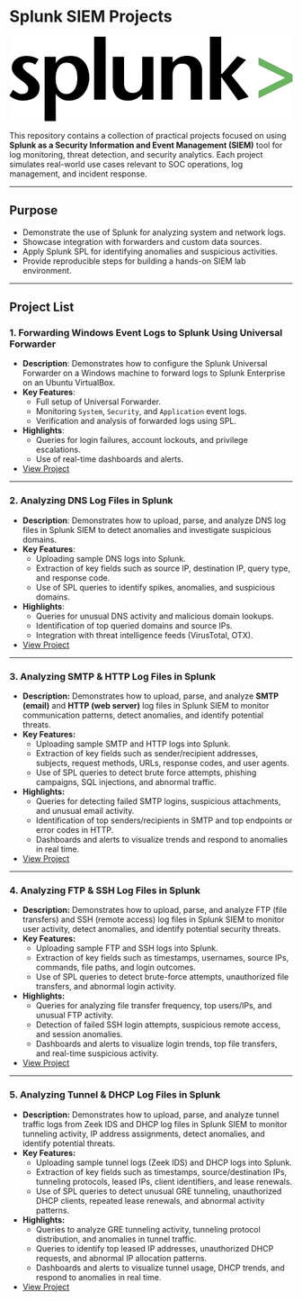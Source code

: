# Splunk SIEM Projects
![Splunk-Projects](splunk.png)

This repository contains a collection of practical projects focused on using **Splunk as a Security Information and Event Management (SIEM)** tool for log monitoring, threat detection, and security analytics. Each project simulates real-world use cases relevant to SOC operations, log management, and incident response.

---

## Purpose

- Demonstrate the use of Splunk for analyzing system and network logs.
- Showcase integration with forwarders and custom data sources.
- Apply Splunk SPL for identifying anomalies and suspicious activities.
- Provide reproducible steps for building a hands-on SIEM lab environment.

---

## Project List

### 1. **Forwarding Windows Event Logs to Splunk Using Universal Forwarder**
- **Description**: Demonstrates how to configure the Splunk Universal Forwarder on a Windows machine to forward logs to Splunk Enterprise on an Ubuntu VirtualBox.
- **Key Features**:
  - Full setup of Universal Forwarder.
  - Monitoring `System`, `Security`, and `Application` event logs.
  - Verification and analysis of forwarded logs using SPL.
- **Highlights**:
  - Queries for login failures, account lockouts, and privilege escalations.
  - Use of real-time dashboards and alerts.
- [View Project](https://github.com/00112244/splunk_works/blob/main/Forwarding-Windows-Event-Logs-to-Splunk-Using-Universal-Forwarder.md)

---
### 2. **Analyzing DNS Log Files in Splunk**
- **Description**: Demonstrates how to upload, parse, and analyze DNS log files in Splunk SIEM to detect anomalies and investigate suspicious domains.  
- **Key Features**:  
  - Uploading sample DNS logs into Splunk.  
  - Extraction of key fields such as source IP, destination IP, query type, and response code.  
  - Use of SPL queries to identify spikes, anomalies, and suspicious domains.  
- **Highlights**:  
  - Queries for unusual DNS activity and malicious domain lookups.  
  - Identification of top queried domains and source IPs.  
  - Integration with threat intelligence feeds (VirusTotal, OTX).  
- [View Project](https://github.com/00112244/splunk_works/blob/main/Forwarding-Windows-Event-Logs-to-Splunk-Using-Universal-Forwarder.md)
---
### 3. **Analyzing SMTP & HTTP Log Files in Splunk**
- **Description:** Demonstrates how to upload, parse, and analyze **SMTP (email)** and **HTTP (web server)** log files in Splunk SIEM to monitor communication patterns, detect anomalies, and identify potential threats.
- **Key Features:**
  - Uploading sample SMTP and HTTP logs into Splunk.
  - Extraction of key fields such as sender/recipient addresses, subjects, request methods, URLs, response codes, and user agents.
  - Use of SPL queries to detect brute force attempts, phishing campaigns, SQL injections, and abnormal traffic.
- **Highlights:**
  - Queries for detecting failed SMTP logins, suspicious attachments, and unusual email activity.
  - Identification of top senders/recipients in SMTP and top endpoints or error codes in HTTP.
  - Dashboards and alerts to visualize trends and respond to anomalies in real time.
- [View Project](https://github.com/00112244/splunk_works/blob/main/Analyzing-SMTP-and-HTTP-Log-Files-Using-Splunk-SIEM.md)
---
### 4. Analyzing FTP & SSH Log Files in Splunk
- **Description:** Demonstrates how to upload, parse, and analyze FTP (file transfers) and SSH (remote access) log files in Splunk SIEM to monitor user activity, detect anomalies, and identify potential security threats.
- **Key Features:**
  - Uploading sample FTP and SSH logs into Splunk.
  - Extraction of key fields such as timestamps, usernames, source IPs, commands, file paths, and login outcomes.
  - Use of SPL queries to detect brute-force attempts, unauthorized file transfers, and abnormal login activity.
- **Highlights:**
  - Queries for analyzing file transfer frequency, top users/IPs, and unusual FTP activity.
  - Detection of failed SSH login attempts, suspicious remote access, and session anomalies.
  - Dashboards and alerts to visualize login trends, top file transfers, and real-time suspicious activity.
- [View Project](https://github.com/00112244/splunk_works/blob/main/Analyzing-FTP-and-SSH-Log-Files-Using-Splunk-SIEM.md)
---
### 5. Analyzing Tunnel & DHCP Log Files in Splunk
- **Description:**
Demonstrates how to upload, parse, and analyze tunnel traffic logs from Zeek IDS and DHCP log files in Splunk SIEM to monitor tunneling activity, IP address assignments, detect anomalies, and identify potential threats.
- **Key Features:**
  - Uploading sample tunnel logs (Zeek IDS) and DHCP logs into Splunk.
  - Extraction of key fields such as timestamps, source/destination IPs, tunneling protocols, leased IPs, client identifiers, and lease renewals.
  - Use of SPL queries to detect unusual GRE tunneling, unauthorized DHCP clients, repeated lease renewals, and abnormal activity patterns.
- **Highlights:**
  - Queries to analyze GRE tunneling activity, tunneling protocol distribution, and anomalies in tunnel traffic.
  - Queries to identify top leased IP addresses, unauthorized DHCP requests, and abnormal IP allocation patterns.
  - Dashboards and alerts to visualize tunnel usage, DHCP trends, and respond to anomalies in real time.
- [View Project](https://github.com/00112244/splunk_works/blob/main/Analyzing-Tunnel-and-DHCP-Log-Files-Using-Splunk-SIEM.md)


